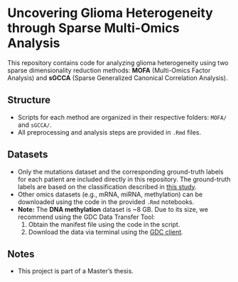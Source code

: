 # Uncovering Glioma Heterogeneity through Sparse Multi-Omics Analysis  

This repository contains code for analyzing glioma heterogeneity using two sparse dimensionality reduction methods: **MOFA** (Multi-Omics Factor Analysis) and **sGCCA** (Sparse Generalized Canonical Correlation Analysis).

## Structure
- Scripts for each method are organized in their respective folders: `MOFA/` and `sGCCA/`.
- All preprocessing and analysis steps are provided in `.Rmd` files.

## Datasets
- Only the mutations dataset and the corresponding ground-truth labels for each patient are included directly in this repository. The ground-truth labels are based on the classification described in [this study](https://www.biorxiv.org/content/10.1101/2023.02.19.529134v3.full.pdf).
- Other omics datasets (e.g., mRNA, miRNA, methylation) can be downloaded using the code in the provided `.Rmd` notebooks.
- **Note:** The **DNA methylation** dataset is ~8 GB. Due to its size, we recommend using the GDC Data Transfer Tool:
  1. Obtain the manifest file using the code in the script.
  2. Download the data via terminal using the [GDC client](https://gdc.cancer.gov/access-data/gdc-data-transfer-tool).


## Notes
- This project is part of a Master’s thesis.




